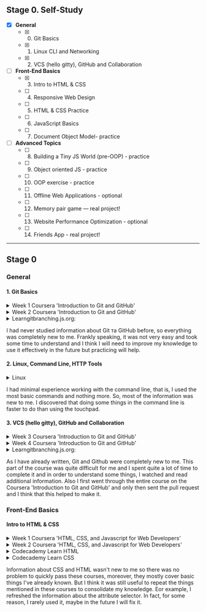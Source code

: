## Stage 0. Self-Study

- [X] **General**
    - [X] 0. Git Basics
    - [X] 1. Linux CLI and Networking
    - [X] 2. VCS (hello gitty), GitHub and Collaboration

- [ ] **Front-End Basics**  
    - [X] 3. Intro to HTML & CSS
    - [ ] 4. Responsive Web Design
    - [ ] 5. HTML & CSS Practice
    - [ ] 6. JavaScript Basics
    - [ ] 7. Document Object Model- practice

- [ ] **Advanced Topics** 
    - [ ] 8. Building a Tiny JS World (pre-OOP) - practice
    - [ ] 9. Object oriented JS - practice
    - [ ] 10. OOP exercise - practice
    - [ ] 11. Offline Web Applications - optional
    - [ ] 12. Memory pair game — real project!
    - [ ] 13. Website Performance Optimization - optional
    - [ ] 14. Friends App - real project!

---

## Stage 0
### General

#### 1. Git Basics

<details>
<summary> Week 1 Coursera 'Introduction to Git and GitHub' </summary>

!['Introduction to Git and GitHub'](https://github.com/Halv27/kottans-frontend/blob/main/git%20basics/coursera_week-1%2B2/coursera_week-1.png)
!['Introduction to Git and GitHub'](https://github.com/Halv27/kottans-frontend/blob/main/git%20basics/coursera_week-1%2B2/coursera_week-1.2.png)

</details>

<details>
<summary> Week 2 Coursera 'Introduction to Git and GitHub' </summary>

!['Introduction to Git and GitHub'](https://github.com/Halv27/kottans-frontend/blob/main/git%20basics/coursera_week-1%2B2/coursera_week-2.png)
!['Introduction to Git and GitHub'](https://github.com/Halv27/kottans-frontend/blob/main/git%20basics/coursera_week-1%2B2/coursera_week-2.2.png)

</details>

<details>
<summary> Learngitbranching.js.org: </summary>

![Learngitbranching](https://github.com/Halv27/kottans-frontend/blob/main/git%20basics/learngitbranching/basics.png)
![Learngitbranching](https://github.com/Halv27/kottans-frontend/blob/main/git%20basics/learngitbranching/push_and_pull.png)

</details>

I had never studied information about Git та GitHub before, so everything was completely new to me. Frankly speaking, it was not very easy and took some time to understand and I think I will need to improve my knowledge to use it effectively in the future but practicing will help.


#### 2. Linux, Command Line, HTTP Tools

<details>
<summary> Linux </summary>

![Quiz](https://github.com/Halv27/kottans-frontend/blob/main/task_linux_cli/linux_1.png)
![Quiz](https://github.com/Halv27/kottans-frontend/blob/main/task_linux_cli/linux_2.png)
![Quiz](https://github.com/Halv27/kottans-frontend/blob/main/task_linux_cli/linux_3.png)
![Quiz](https://github.com/Halv27/kottans-frontend/blob/main/task_linux_cli/linux_4.png)

</details>

I had minimal experience working with the command line, that is, I used the most basic commands and nothing more. So, most of the information was new to me. I discovered that doing some things in the command line is faster to do than using the touchpad. 


#### 3. VCS (hello gitty), GitHub and Collaboration

<details>
<summary> Week 3 Coursera 'Introduction to Git and GitHub' </summary>

!['Introduction to Git and GitHub'](https://github.com/Halv27/kottans-frontend/blob/main/task_git_collaboration/coursera_week_3%2B4/coursera_week-3.png)
!['Introduction to Git and GitHub'](https://github.com/Halv27/kottans-frontend/blob/main/task_git_collaboration/coursera_week_3%2B4/coursera_week-3.2.png)
!['Introduction to Git and GitHub'](https://github.com/Halv27/kottans-frontend/blob/main/task_git_collaboration/coursera_week_3%2B4/coursera_week-3.3.png)
!['Introduction to Git and GitHub'](https://github.com/Halv27/kottans-frontend/blob/main/task_git_collaboration/coursera_week_3%2B4/coursera_week-3.4.png)

</details>

<details>
<summary> Week 4 Coursera 'Introduction to Git and GitHub' </summary>

!['Introduction to Git and GitHub'](https://github.com/Halv27/kottans-frontend/blob/main/task_git_collaboration/coursera_week_3%2B4/coursera_week-4.png)
!['Introduction to Git and GitHub'](https://github.com/Halv27/kottans-frontend/blob/main/task_git_collaboration/coursera_week_3%2B4/coursera_week-4.2.png)
!['Introduction to Git and GitHub'](https://github.com/Halv27/kottans-frontend/blob/main/task_git_collaboration/coursera_week_3%2B4/coursera_week-4.3.png)
!['Introduction to Git and GitHub'](https://github.com/Halv27/kottans-frontend/blob/main/task_git_collaboration/coursera_week_3%2B4/coursera_week-4.4.png)

</details>

<details>
<summary> Learngitbranching.js.org: </summary>

![Learngitbranching](https://github.com/Halv27/kottans-frontend/blob/main/task_git_collaboration/learngitbranching/1.png)
![Learngitbranching](https://github.com/Halv27/kottans-frontend/blob/main/task_git_collaboration/learngitbranching/2.png)

</details>

As I have already written, Git and Github were completely new to me. This part of the course was quite difficult for me and I spent quite a lot of time to complete it and in order to understand some things, I watched and read additional information. Also I first went through the entire course on the Coursera 'Introduction to Git and GitHub' and only then sent the pull request and I think that this helped to make it. 


### Front-End Basics

#### Intro to HTML & CSS

<details>
<summary> Week 1 Coursera 'HTML, CSS, and Javascript for Web Developers' </summary>

![Week 1 Coursera 'HTML, CSS, and Javascript for Web Developers'](https://github.com/Halv27/kottans-frontend/blob/main/task_html_css_intro/coursera_week1(1).png)
![Week 1 Coursera 'HTML, CSS, and Javascript for Web Developers'](https://github.com/Halv27/kottans-frontend/blob/main/task_html_css_intro/coursera_week1(2).png)

</details>

<details>
<summary> Week 2 Coursera 'HTML, CSS, and Javascript for Web Developers' </summary>

![Week 2 Coursera 'HTML, CSS, and Javascript for Web Developers'](https://github.com/Halv27/kottans-frontend/blob/main/task_html_css_intro/coursera_week2.png)

</details>

<details>
<summary> Codecademy Learn HTML  </summary>

![html](https://github.com/Halv27/kottans-frontend/blob/main/task_html_css_intro/codecademy_html.png)
 
 </details>

<details>
<summary> Codecademy Learn CSS </summary>

![css](https://github.com/Halv27/kottans-frontend/blob/main/task_html_css_intro/codecademy_css.png)
 
 </details>

Information about CSS and HTML wasn't new to me so there was no problem to quickly pass these courses, moreover, they mostly cover basic things I've already known. But I think it was still useful to repeat the things mentioned in these courses to consolidate my knowledge. Еor example, I refreshed the information about the attribute selector. In fact, for some reason, I rarely used it, maybe in the future I will fix it. 



